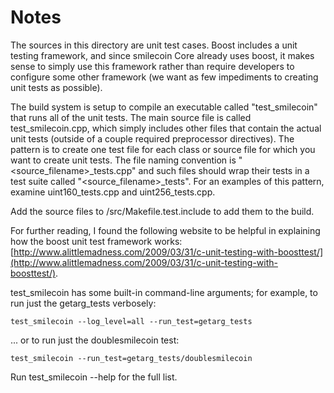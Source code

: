 # Notes
The sources in this directory are unit test cases.  Boost includes a
unit testing framework, and since smilecoin Core already uses boost, it makes
sense to simply use this framework rather than require developers to
configure some other framework (we want as few impediments to creating
unit tests as possible).

The build system is setup to compile an executable called "test_smilecoin"
that runs all of the unit tests.  The main source file is called
test_smilecoin.cpp, which simply includes other files that contain the
actual unit tests (outside of a couple required preprocessor
directives).  The pattern is to create one test file for each class or
source file for which you want to create unit tests.  The file naming
convention is "<source_filename>_tests.cpp" and such files should wrap
their tests in a test suite called "<source_filename>_tests".  For an
examples of this pattern, examine uint160_tests.cpp and
uint256_tests.cpp.

Add the source files to /src/Makefile.test.include to add them to the build.

For further reading, I found the following website to be helpful in
explaining how the boost unit test framework works:
[http://www.alittlemadness.com/2009/03/31/c-unit-testing-with-boosttest/](http://www.alittlemadness.com/2009/03/31/c-unit-testing-with-boosttest/).

test_smilecoin has some built-in command-line arguments; for
example, to run just the getarg_tests verbosely:

    test_smilecoin --log_level=all --run_test=getarg_tests

... or to run just the doublesmilecoin test:

    test_smilecoin --run_test=getarg_tests/doublesmilecoin

Run  test_smilecoin --help   for the full list.

